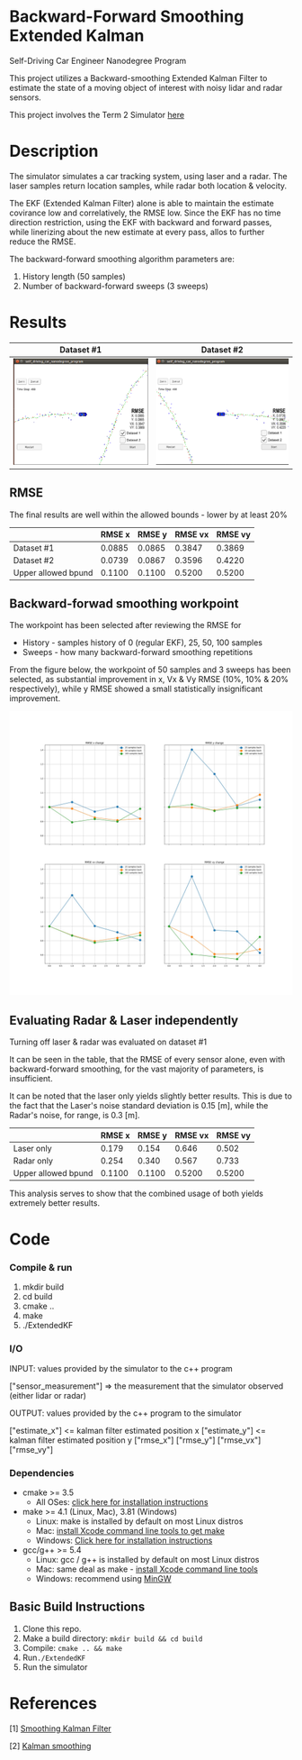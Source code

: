 # Backward-Forward Smoothing Extended Kalman
Self-Driving Car Engineer Nanodegree Program

This project utilizes a Backward-smoothing Extended Kalman Filter to estimate the state of a moving object of interest with noisy lidar and radar sensors.

This project involves the Term 2 Simulator [here](https://github.com/udacity/self-driving-car-sim/releases)

# Description

The simulator simulates a car tracking system, using laser and a radar. The laser samples return location samples, while radar both location & velocity.

The EKF (Extended Kalman Filter) alone is able to maintain the estimate covirance low and correlatively, the RMSE low. Since the EKF has no time direction restriction, using the EKF with backward and forward passes, while linerizing about the new estimate at every pass, allos to further reduce the RMSE.

The backward-forward smoothing algorithm parameters are:

1. History length (50 samples)
2. Number of backward-forward sweeps (3 sweeps)

# Results


| Dataset #1  | Dataset #2 |
|---|---|
| ![](./output_images/dataset1.png) | ![](./output_images/dataset2.png) |

## RMSE

The final results are well within the allowed bounds - lower by at least 20%

| | RMSE x | RMSE y | RMSE vx | RMSE vy |
|---|---|---|---|---|
|Dataset #1 | 0.0885 | 0.0865 | 0.3847 | 0.3869 |
|Dataset #2 | 0.0739 | 0.0867 | 0.3596 | 0.4220 |
|Upper allowed bpund | 0.1100 | 0.1100 | 0.5200 | 0.5200 |

## Backward-forwad smoothing workpoint

The workpoint has been selected after reviewing the RMSE for 

* History - samples history of 0 (regular EKF), 25, 50, 100 samples
* Sweeps - how many backward-forward smoothing repetitions

From the figure below, the workpoint of 50 samples and 3 sweeps has been selected, as substantial improvement in x, Vx & Vy RMSE (10%, 10% & 20% respectively), while y RMSE showed a small statistically insignificant improvement.

![](./output_images/RMSEs_improvements.jpg)


## Evaluating Radar & Laser independently 

Turning off laser & radar was evaluated on dataset #1

It can be seen in the table, that the RMSE of every sensor alone, even with backward-forward smoothing, for the vast majority of parameters, is insufficient.

It can be noted that the laser only yields slightly better results. This is due to the fact that the Laser's noise standard deviation is 0.15 [m], while the Radar's noise, for range, is 0.3 [m].


| | RMSE x | RMSE y | RMSE vx | RMSE vy |
|---|---|---|---|---|
|Laser only | 0.179 | 0.154 | 0.646 | 0.502 |
|Radar only | 0.254 | 0.340 | 0.567 | 0.733 |
|Upper allowed bpund | 0.1100 | 0.1100 | 0.5200 | 0.5200 |


This analysis serves to show that the combined usage of both yields extremely better results.

# Code 

### Compile & run
1. mkdir build
2. cd build
3. cmake ..
4. make
5. ./ExtendedKF

### I/O

INPUT: values provided by the simulator to the c++ program

["sensor_measurement"] => the measurement that the simulator observed (either lidar or radar)


OUTPUT: values provided by the c++ program to the simulator

["estimate_x"] <= kalman filter estimated position x
["estimate_y"] <= kalman filter estimated position y
["rmse_x"]
["rmse_y"]
["rmse_vx"]
["rmse_vy"]

###  Dependencies

* cmake >= 3.5
  * All OSes: [click here for installation instructions](https://cmake.org/install/)
* make >= 4.1 (Linux, Mac), 3.81 (Windows)
  * Linux: make is installed by default on most Linux distros
  * Mac: [install Xcode command line tools to get make](https://developer.apple.com/xcode/features/)
  * Windows: [Click here for installation instructions](http://gnuwin32.sourceforge.net/packages/make.htm)
* gcc/g++ >= 5.4
  * Linux: gcc / g++ is installed by default on most Linux distros
  * Mac: same deal as make - [install Xcode command line tools](https://developer.apple.com/xcode/features/)
  * Windows: recommend using [MinGW](http://www.mingw.org/)

## Basic Build Instructions

1. Clone this repo.
2. Make a build directory: `mkdir build && cd build`
3. Compile: `cmake .. && make` 
4. Run`./ExtendedKF `
5. Run the simulator


# References

[1] [Smoothing Kalman Filter](http://jimbeck.caltech.edu/summerlectures/lectures/Kalman.pdf)

[2] [Kalman smoothing](http://arl.cs.utah.edu/resources/Kalman%20Smoothing.pdf)